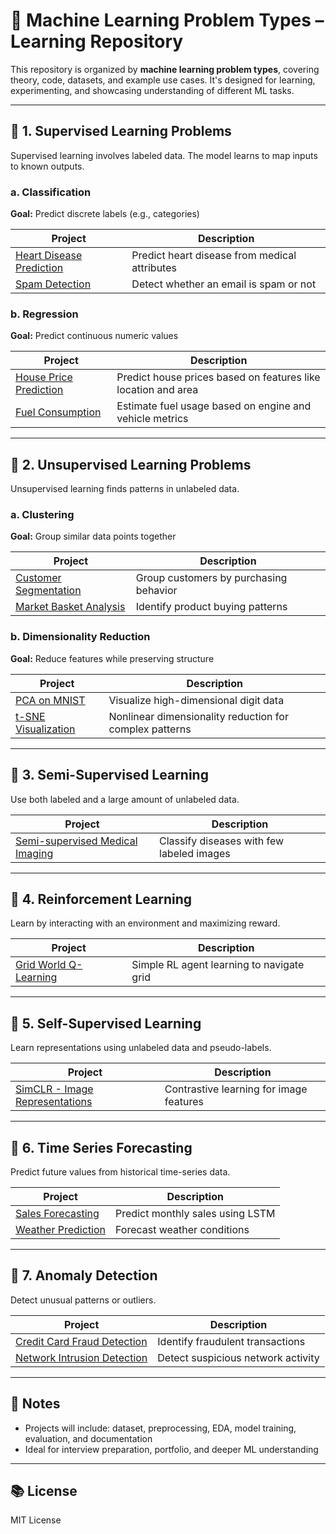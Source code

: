 # 🧠 Machine Learning Problem Types – Learning Repository

This repository is organized by **machine learning problem types**, covering theory, code, datasets, and example use cases. It's designed for learning, experimenting, and showcasing understanding of different ML tasks.

---

## 🔷 1. Supervised Learning Problems
Supervised learning involves labeled data. The model learns to map inputs to known outputs.

### a. Classification
**Goal:** Predict discrete labels (e.g., categories)

| Project | Description |
|--------|-------------|
| [Heart Disease Prediction](./1-supervised-learning/classification/heart-disease-prediction) | Predict heart disease from medical attributes |
| [Spam Detection](./1-supervised-learning/classification/email-spam-detection) | Detect whether an email is spam or not |

### b. Regression
**Goal:** Predict continuous numeric values

| Project | Description |
|--------|-------------|
| [House Price Prediction](./1-supervised-learning/regression/house-price-prediction) | Predict house prices based on features like location and area |
| [Fuel Consumption](./1-supervised-learning/regression/fuel-consumption-prediction) | Estimate fuel usage based on engine and vehicle metrics |

---

## 🔷 2. Unsupervised Learning Problems
Unsupervised learning finds patterns in unlabeled data.

### a. Clustering
**Goal:** Group similar data points together

| Project | Description |
|--------|-------------|
| [Customer Segmentation](./2-unsupervised-learning/clustering/customer-segmentation) | Group customers by purchasing behavior |
| [Market Basket Analysis](./2-unsupervised-learning/clustering/market-basket-analysis) | Identify product buying patterns |

### b. Dimensionality Reduction
**Goal:** Reduce features while preserving structure

| Project | Description |
|--------|-------------|
| [PCA on MNIST](./2-unsupervised-learning/dimensionality-reduction/pca-visualization) | Visualize high-dimensional digit data |
| [t-SNE Visualization](./2-unsupervised-learning/dimensionality-reduction/tsne-mnist) | Nonlinear dimensionality reduction for complex patterns |

---

## 🔷 3. Semi-Supervised Learning
Use both labeled and a large amount of unlabeled data.

| Project | Description |
|--------|-------------|
| [Semi-supervised Medical Imaging](./3-semi-supervised-learning/medical-imaging-semi-label) | Classify diseases with few labeled images |

---

## 🔷 4. Reinforcement Learning
Learn by interacting with an environment and maximizing reward.

| Project | Description |
|--------|-------------|
| [Grid World Q-Learning](./4-reinforcement-learning/grid-world-qlearning) | Simple RL agent learning to navigate grid |

---

## 🔷 5. Self-Supervised Learning
Learn representations using unlabeled data and pseudo-labels.

| Project | Description |
|--------|-------------|
| [SimCLR - Image Representations](./5-self-supervised-learning/image-representation-simclr) | Contrastive learning for image features |

---

## 🔷 6. Time Series Forecasting
Predict future values from historical time-series data.

| Project | Description |
|--------|-------------|
| [Sales Forecasting](./6-time-series-forecasting/sales-forecasting) | Predict monthly sales using LSTM |
| [Weather Prediction](./6-time-series-forecasting/weather-prediction) | Forecast weather conditions |

---

## 🔷 7. Anomaly Detection
Detect unusual patterns or outliers.

| Project | Description |
|--------|-------------|
| [Credit Card Fraud Detection](./7-anomaly-detection/credit-card-fraud) | Identify fraudulent transactions |
| [Network Intrusion Detection](./7-anomaly-detection/network-intrusion-detection) | Detect suspicious network activity |

---

## 📌 Notes
- Projects will include: dataset, preprocessing, EDA, model training, evaluation, and documentation
- Ideal for interview preparation, portfolio, and deeper ML understanding

---

## 📚 License
MIT License
